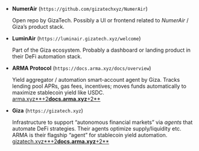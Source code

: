* **NumerAir** (`https://github.com/gizatechxyz/NumerAir`)

  Open repo by GizaTech. Possibly a UI or frontend related to *NumerAir* / Giza’s product stack.

* **LuminAir** (`https://luminair.gizatech.xyz/welcome`)

  Part of the Giza ecosystem. Probably a dashboard or landing product in their DeFi automation stack.
* **ARMA Protocol** (`https://docs.arma.xyz/docs/overview`)

  Yield aggregator / automation smart-account agent by Giza. Tracks lending pool APRs, gas fees, incentives; moves funds automatically to maximize stablecoin yield like USDC. [arma.xyz**+2**docs.arma.xyz**+2**](https://arma.xyz/?utm_source=chatgpt.com)
* **Giza** (`https://gizatech.xyz`)

  Infrastructure to support “autonomous financial markets” via *agents* that automate DeFi strategies. Their agents optimize supply/liquidity etc. ARMA is their flagship “agent” for stablecoin yield automation. [gizatech.xyz**+2**docs.arma.xyz**+2**](https://www.gizatech.xyz/?utm_source=chatgpt.com)
